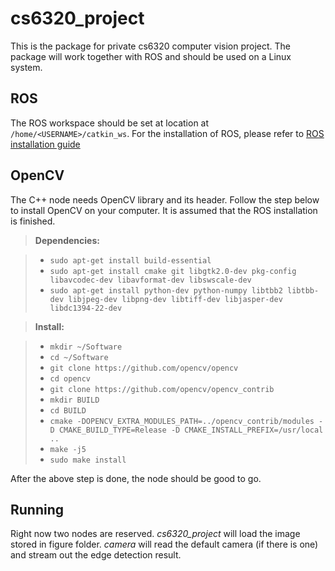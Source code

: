 # cs6320_project
This is the package for private cs6320 computer vision project.
The package will work together with ROS and should be used on a Linux system.

## ROS ##
The ROS workspace should be set at location at ```/home/<USERNAME>/catkin_ws```.
For the installation of ROS, please refer to [ROS installation guide](http://wiki.ros.org/kinetic/Installation/Ubuntu)

## OpenCV ##
The C++ node needs OpenCV library and its header. Follow the step below to install OpenCV on your computer. It is assumed that the ROS installation is finished.
> **Dependencies:**

> - ```sudo apt-get install build-essential```
> - ```sudo apt-get install cmake git libgtk2.0-dev pkg-config libavcodec-dev libavformat-dev libswscale-dev```
> - ```sudo apt-get install python-dev python-numpy libtbb2 libtbb-dev libjpeg-dev libpng-dev libtiff-dev libjasper-dev libdc1394-22-dev```

> **Install:**

> - ```mkdir ~/Software```
> - ```cd ~/Software```
> - ```git clone https://github.com/opencv/opencv```
> - ```cd opencv```
> - ```git clone https://github.com/opencv/opencv_contrib```
> - ```mkdir BUILD```
> - ```cd BUILD```
> - ```cmake -DOPENCV_EXTRA_MODULES_PATH=../opencv_contrib/modules -D CMAKE_BUILD_TYPE=Release -D CMAKE_INSTALL_PREFIX=/usr/local ..```
> - ```make -j5```
> - ```sudo make install```

After the above step is done, the node should be good to go.

## Running ##
Right now two nodes are reserved. *cs6320_project* will load the image stored in figure folder. *camera* will read the default camera (if there is one) and stream out the edge detection result.
